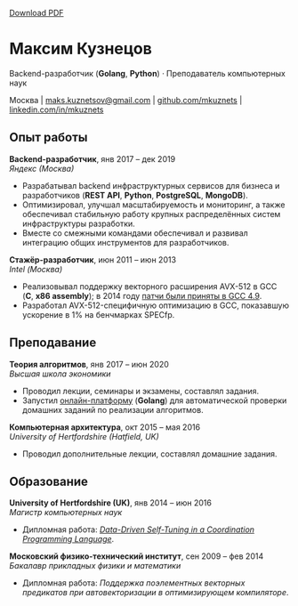 [Download PDF](./cv-ru.pdf)

# Максим Кузнецов

Backend-разработчик (**Golang**, **Python**) · Преподаватель компьютерных наук


Москва | [maks.kuznetsov@gmail.com](mailto:maks.kuznetsov@gmail.com) | [github.com/mkuznets](https://github.com/mkuznets) | [linkedin.com/in/mkuznets](https://linkedin.com/in/mkuznets)

## Опыт работы

**Backend-разработчик**, янв 2017 – дек 2019\
*Яндекс (Москва)* 

* Разрабатывал backend инфраструктурных сервисов для бизнеса и разработчиков (**REST API**, **Python**, **PostgreSQL**, **MongoDB**).
* Оптимизировал, улучшал масштабируемость и мониторинг, а также обеспечивал стабильную работу крупных распределённых систем инфраструктуры разработки.
* Вместе со смежными командами обеспечивал и развивал интеграцию общих инструментов для разработчиков.

**Стажёр-разработчик**, июн 2011 – июн 2013\
*Intel (Москва)* 

* Реализовывал поддержку векторного расширения AVX-512 в GCC (**C**, **x86 assembly**); в 2014 году [патчи были приняты в GCC 4.9](https://gcc.gnu.org/news.html#:~:text=Intel%20AVX-512%20support).
* Разработал AVX-512-специфичную оптимизацию в GCC, показавшую ускорение в 1% на бенчмарках SPECfp.


## Преподавание

**Теория алгоритмов**, янв 2017 – июн 2020\
*Высшая школа экономики* 

* Проводил лекции, семинары и экзамены, составлял задания.
* Запустил [онлайн-платформу](https://github.com/mkuznets/classbox) (**Golang**) для автоматической проверки домашних заданий по реализации алгоритмов.

**Компьютерная архитектура**, окт 2015 – мая 2016\
*University of Hertfordshire (Hatfield, UK)* 

* Проводил дополнительные лекции, составлял домашние задания.


## Образование

**University of Hertfordshire (UK)**, янв 2014 – июн 2016\
*Магистр компьютерных наук* 

* Дипломная работа: *[Data-Driven Self-Tuning in a Coordination Programming Language](http://uhra.herts.ac.uk/handle/2299/17198)*.

**Московский физико-технический институт**, сен 2009 – фев 2014\
*Бакалавр прикладных физики и математики* 

* Дипломная работа: *Поддержка поэлементных векторных предикатов при автовекторизации в оптимизирующем компиляторе*.


